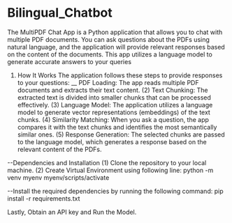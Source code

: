# Bilingual_Chatbot

The MultiPDF Chat App is a Python application that allows you to chat with multiple PDF documents. You can ask questions about the PDFs using natural language, and the application will provide relevant responses based on the content of the documents. This app utilizes a language model to generate accurate answers to your queries



1. How It Works
The application follows these steps to provide responses to your questions:
__ PDF Loading: The app reads multiple PDF documents and extracts their text content.
(2) Text Chunking: The extracted text is divided into smaller chunks that can be processed effectively.
(3) Language Model: The application utilizes a language model to generate vector representations (embeddings) of the text chunks.
(4) Similarity Matching: When you ask a question, the app compares it with the text chunks and identifies the most semantically similar ones.
(5) Response Generation: The selected chunks are passed to the language model, which generates a response based on the relevant content of the PDFs.



--Dependencies and Installation
(1) Clone the repository to your local machine.
(2) Create Virtual Environment using following line:
python -m venv myenv
myenv/scripts/activate



--Install the required dependencies by running the following command:
pip install -r requirements.txt

Lastly, Obtain an API key and Run the Model.
